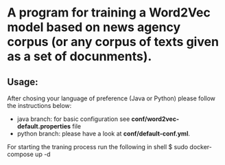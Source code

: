 # A program for training a Word2Vec model based on news agency corpus (or any corpus of texts given as a set of docunments).

## Usage:
 
 After chosing your language of preference (Java or Python) please follow the instructions below: 
 
 * java branch: for basic configuration see **conf/word2vec-default.properties** file
 * python branch: please have a look at **conf/default-conf.yml**.

For starting the traning process run the following in shell
$ sudo docker-compose up -d

